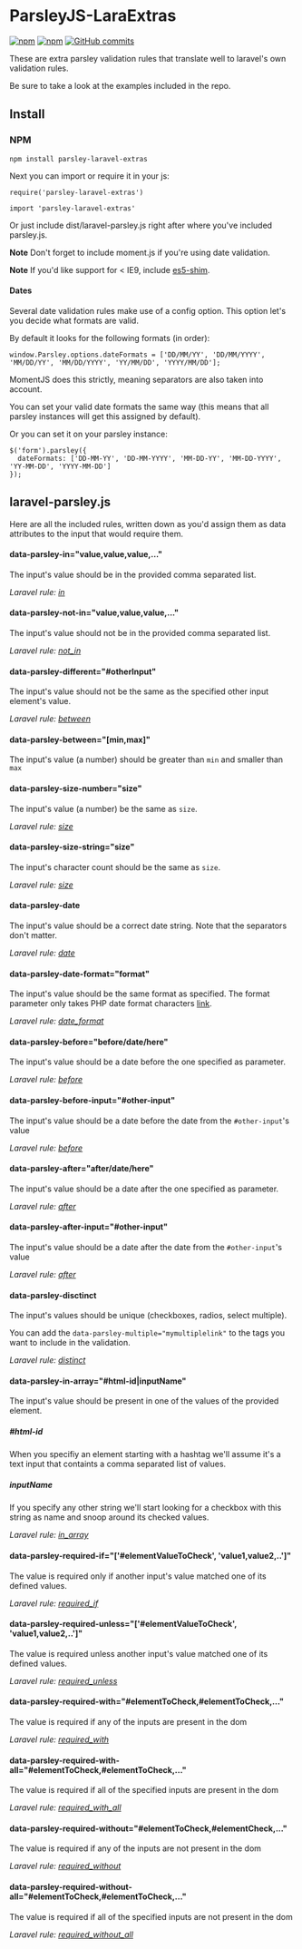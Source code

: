 # ParsleyJS-LaraExtras
[![npm](https://img.shields.io/npm/dt/parsley-laravel-extras.svg?maxAge=2592000)](https://www.npmjs.com/package/parsley-laravel-extras)
[![npm](https://img.shields.io/npm/v/parsley-laravel-extras.svg?maxAge=2592000)](https://www.npmjs.com/package/parsley-laravel-extras)
[![GitHub commits](https://img.shields.io/github/commits-since/happyDemon/ParsleyJS-LaraExtras/0.3.0.svg?maxAge=2592000)](https://github.com/happyDemon/ParsleyJS-LaraExtras)

These are extra parsley validation rules that translate well to laravel's own validation rules.

Be sure to take a look at the examples included in the repo.

## Install

### NPM

`npm install parsley-laravel-extras`

Next you can import or require it in your js:

`require('parsley-laravel-extras')`

`import 'parsley-laravel-extras'`

Or just include dist/laravel-parsley.js right after where you've included parsley.js.

**Note** Don't forget to include moment.js if you're using date validation.

**Note** If you'd like support for < IE9, include [es5-shim](https://github.com/es-shims/es5-shim).

#### Dates

Several date validation rules make use of a config option. 
This option let's you decide what formats are valid.

By default it looks for the following formats (in order):

```
window.Parsley.options.dateFormats = ['DD/MM/YY', 'DD/MM/YYYY', 'MM/DD/YY', 'MM/DD/YYYY', 'YY/MM/DD', 'YYYY/MM/DD'];
```

MomentJS does this strictly, meaning separators are also taken into account.

You can set your valid date formats the same way (this means that all parsley instances will get this assigned by default).

Or you can set it on your parsley instance:

```
$('form').parsley({
  dateFormats: ['DD-MM-YY', 'DD-MM-YYYY', 'MM-DD-YY', 'MM-DD-YYYY', 'YY-MM-DD', 'YYYY-MM-DD']
});
```

## laravel-parsley.js

Here are all the included rules, written down as you'd assign them as data attributes to the input that would require them.


#### data-parsley-in="value,value,value,..."

The input's value should be in the provided comma separated list.

*Laravel rule: [in](https://laravel.com/docs/5.2/validation#rule-in)*

#### data-parsley-not-in="value,value,value,..."

The input's value should not be in the provided comma separated list.

*Laravel rule: [not_in](https://laravel.com/docs/5.2/validation#rule-not-in)*

#### data-parsley-different="#otherInput"

The input's value should not be the same as the specified other input element's value.

*Laravel rule: [between](https://laravel.com/docs/5.2/validation#rule-between)*

#### data-parsley-between="[min,max]"

The input's value (a number) should be greater than `min` and smaller than `max`

#### data-parsley-size-number="size"

The input's value (a number) be the same as `size`.

*Laravel rule: [size](https://laravel.com/docs/5.2/validation#rule-size)*

#### data-parsley-size-string="size"

The input's character count should be the same as `size`.

*Laravel rule: [size](https://laravel.com/docs/5.2/validation#rule-size)*

#### data-parsley-date

The input's value should be a correct date string.
Note that the separators don't matter.

*Laravel rule: [date](https://laravel.com/docs/5.2/validation#rule-date)*

#### data-parsley-date-format="format"

The input's value should be the same format as specified.
The format parameter only takes PHP date format characters [link](http://php.net/manual/en/function.date.php#refsect1-function.date-parameters).

*Laravel rule: [date_format](https://laravel.com/docs/5.2/validation#rule-date-format)*

#### data-parsley-before="before/date/here"

The input's value should be a date before the one specified as parameter.

*Laravel rule: [before](https://laravel.com/docs/5.2/validation#rule-before)*

#### data-parsley-before-input="#other-input"

The input's value should be a date before the date from the `#other-input`'s value

*Laravel rule: [before](https://laravel.com/docs/5.2/validation#rule-before)*

#### data-parsley-after="after/date/here"

The input's value should be a date after the one specified as parameter.

*Laravel rule: [after](https://laravel.com/docs/5.2/validation#rule-after)*

#### data-parsley-after-input="#other-input"

The input's value should be a date after the date from the `#other-input`'s value

*Laravel rule: [after](https://laravel.com/docs/5.2/validation#rule-after)*

#### data-parsley-disctinct

The input's values should be unique (checkboxes, radios, select multiple).

You can add the `data-parsley-multiple="mymultiplelink"` to the tags you want to include in the validation.

*Laravel rule: [distinct](https://laravel.com/docs/5.2/validation#rule-distinct)*

#### data-parsley-in-array="#html-id|inputName"

The input's value should be present in one of the values of the provided element.

##### #html-id

When you specifiy an element starting with a hashtag we'll assume it's a text input that containts a comma separated list of values.

##### inputName

If you specify any other string we'll start looking for a checkbox with this string as name and snoop around its checked values.

*Laravel rule: [in_array](https://laravel.com/docs/5.2/validation#rule-in-array)*

#### data-parsley-required-if="['#elementValueToCheck', 'value1,value2,..']"

The value is required only if another input's value matched one of its defined values.

*Laravel rule: [required_if](https://laravel.com/docs/5.2/validation#rule-required-if)*

#### data-parsley-required-unless="['#elementValueToCheck', 'value1,value2,..']"

The value is required unless another input's value matched one of its defined values.

*Laravel rule: [required_unless](https://laravel.com/docs/5.2/validation#rule-required-unless)*

#### data-parsley-required-with="#elementToCheck,#elementToCheck,..."

The value is required if any of the inputs are present in the dom

*Laravel rule: [required_with](https://laravel.com/docs/5.2/validation#rule-required-with)*

#### data-parsley-required-with-all="#elementToCheck,#elementToCheck,..."

The value is required if all of the specified inputs are present in the dom

*Laravel rule: [required_with_all](https://laravel.com/docs/5.2/validation#rule-required-with-all)*

#### data-parsley-required-without="#elementToCheck,#elementCheck,..."

The value is required if any of the inputs are not present in the dom

*Laravel rule: [required_without](https://laravel.com/docs/5.2/validation#rule-required-without)*

#### data-parsley-required-without-all="#elementToCheck,#elementToCheck,..."

The value is required if all of the specified inputs are not present in the dom

*Laravel rule: [required_without_all](https://laravel.com/docs/5.2/validation#rule-required-without-all)*

